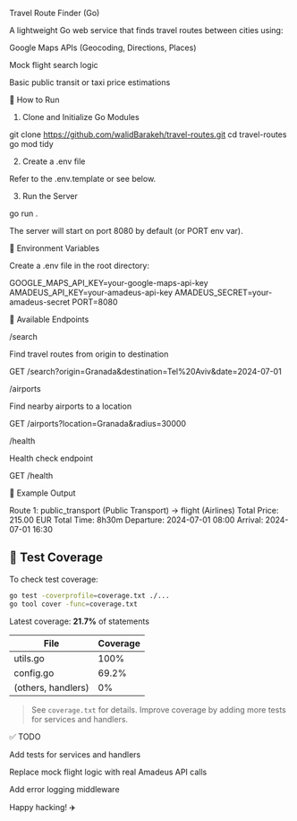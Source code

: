 Travel Route Finder (Go)

A lightweight Go web service that finds travel routes between cities using:

Google Maps APIs (Geocoding, Directions, Places)

Mock flight search logic

Basic public transit or taxi price estimations

🚀 How to Run

1. Clone and Initialize Go Modules

git clone https://github.com/walidBarakeh/travel-routes.git
cd travel-routes
go mod tidy

2. Create a .env file

Refer to the .env.template or see below.

3. Run the Server

go run .

The server will start on port 8080 by default (or PORT env var).

🔧 Environment Variables

Create a .env file in the root directory:

GOOGLE_MAPS_API_KEY=your-google-maps-api-key
AMADEUS_API_KEY=your-amadeus-api-key
AMADEUS_SECRET=your-amadeus-secret
PORT=8080

📡 Available Endpoints

/search

Find travel routes from origin to destination

GET /search?origin=Granada&destination=Tel%20Aviv&date=2024-07-01

/airports

Find nearby airports to a location

GET /airports?location=Granada&radius=30000

/health

Health check endpoint

GET /health

📘 Example Output

Route 1: public_transport (Public Transport) → flight (Airlines)
  Total Price: 215.00 EUR
  Total Time: 8h30m
  Departure: 2024-07-01 08:00
  Arrival:   2024-07-01 16:30

## 🧪 Test Coverage

To check test coverage:

```sh
go test -coverprofile=coverage.txt ./...
go tool cover -func=coverage.txt
```

Latest coverage: **21.7%** of statements

| File                | Coverage |
|---------------------|----------|
| utils.go            | 100%     |
| config.go           | 69.2%    |
| (others, handlers)  | 0%       |

> See `coverage.txt` for details. Improve coverage by adding more tests for services and handlers.

✅ TODO

Add tests for services and handlers

Replace mock flight logic with real Amadeus API calls

Add error logging middleware

Happy hacking! ✈️

